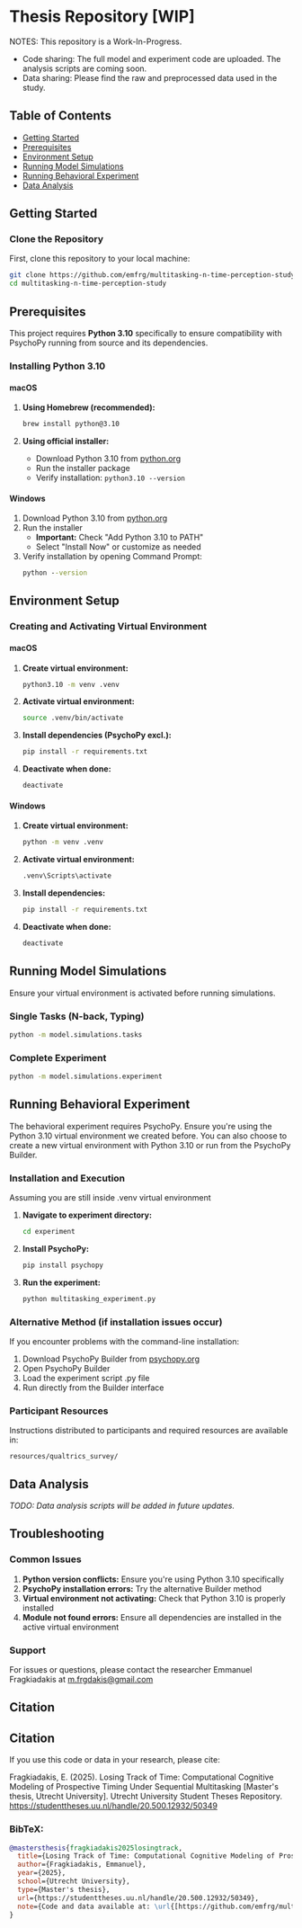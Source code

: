 # Thesis Repository [WIP]
NOTES: This repository is a Work-In-Progress. 
- Code sharing: The full model and experiment code are uploaded. The analysis scripts are coming soon. 
- Data sharing: Please find the raw and preprocessed data used in the study.

## Table of Contents
- [Getting Started](#getting-started)
- [Prerequisites](#prerequisites)
- [Environment Setup](#environment-setup)
- [Running Model Simulations](#running-model-simulations)
- [Running Behavioral Experiment](#running-behavioral-experiment)
- [Data Analysis](#data-analysis)

## Getting Started

### Clone the Repository

First, clone this repository to your local machine:

```bash
git clone https://github.com/emfrg/multitasking-n-time-perception-study.git
cd multitasking-n-time-perception-study
```

## Prerequisites

This project requires **Python 3.10** specifically to ensure compatibility with PsychoPy running from source and its dependencies.

### Installing Python 3.10

#### macOS

1. **Using Homebrew (recommended):**
   ```bash
   brew install python@3.10
   ```

2. **Using official installer:**
   - Download Python 3.10 from [python.org](https://www.python.org/downloads/release/python-31011/)
   - Run the installer package
   - Verify installation: `python3.10 --version`

#### Windows

1. Download Python 3.10 from [python.org](https://www.python.org/downloads/release/python-31011/)
2. Run the installer
   - **Important:** Check "Add Python 3.10 to PATH"
   - Select "Install Now" or customize as needed
3. Verify installation by opening Command Prompt:
   ```cmd
   python --version
   ```

## Environment Setup

### Creating and Activating Virtual Environment

#### macOS

1. **Create virtual environment:**
   ```bash
   python3.10 -m venv .venv
   ```

2. **Activate virtual environment:**
   ```bash
   source .venv/bin/activate
   ```

3. **Install dependencies (PsychoPy excl.):**
   ```bash
   pip install -r requirements.txt
   ```

4. **Deactivate when done:**
   ```bash
   deactivate
   ```

#### Windows

1. **Create virtual environment:**
   ```cmd
   python -m venv .venv
   ```

2. **Activate virtual environment:**
   ```cmd
   .venv\Scripts\activate
   ```

3. **Install dependencies:**
   ```cmd
   pip install -r requirements.txt
   ```

4. **Deactivate when done:**
   ```cmd
   deactivate
   ```

## Running Model Simulations

Ensure your virtual environment is activated before running simulations.

### Single Tasks (N-back, Typing)

```bash
python -m model.simulations.tasks
```

### Complete Experiment

```bash
python -m model.simulations.experiment
```

## Running Behavioral Experiment

The behavioral experiment requires PsychoPy. Ensure you're using the Python 3.10 virtual environment we created before. 
You can also choose to create a new virtual environment with Python 3.10 or run from the PsychoPy Builder.

### Installation and Execution

Assuming you are still inside .venv virtual environment

1. **Navigate to experiment directory:**
   ```bash
   cd experiment
   ```

2. **Install PsychoPy:**
   ```bash
   pip install psychopy
   ```

3. **Run the experiment:**
   ```bash
   python multitasking_experiment.py
   ```

### Alternative Method (if installation issues occur)

If you encounter problems with the command-line installation:

1. Download PsychoPy Builder from [psychopy.org](https://www.psychopy.org)
2. Open PsychoPy Builder
3. Load the experiment script .py file
4. Run directly from the Builder interface

### Participant Resources

Instructions distributed to participants and required resources are available in:
```
resources/qualtrics_survey/
```

## Data Analysis

*TODO: Data analysis scripts will be added in future updates.*

## Troubleshooting

### Common Issues

1. **Python version conflicts:** Ensure you're using Python 3.10 specifically
2. **PsychoPy installation errors:** Try the alternative Builder method
3. **Virtual environment not activating:** Check that Python 3.10 is properly installed
4. **Module not found errors:** Ensure all dependencies are installed in the active virtual environment

### Support

For issues or questions, please contact the researcher Emmanuel Fragkiadakis at m.frgdakis@gmail.com

## Citation

## Citation

If you use this code or data in your research, please cite:

Fragkiadakis, E. (2025). Losing Track of Time: Computational Cognitive Modeling of Prospective Timing Under Sequential Multitasking [Master's thesis, Utrecht University]. Utrecht University Student Theses Repository. https://studenttheses.uu.nl/handle/20.500.12932/50349

### BibTeX:
```bibtex
@mastersthesis{fragkiadakis2025losingtrack,
  title={Losing Track of Time: Computational Cognitive Modeling of Prospective Timing Under Sequential Multitasking},
  author={Fragkiadakis, Emmanuel},
  year={2025},
  school={Utrecht University},
  type={Master's thesis},
  url={https://studenttheses.uu.nl/handle/20.500.12932/50349},
  note={Code and data available at: \url{[https://github.com/emfrg/multitasking-n-time-perception-study.git]}}
}
```

